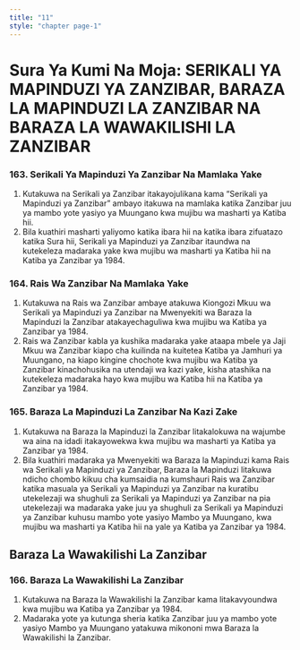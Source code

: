 ```yaml
---
title: "11"
style: "chapter page-1"
---
```


# Sura Ya Kumi Na Moja: SERIKALI YA MAPINDUZI YA ZANZIBAR, BARAZA LA MAPINDUZI LA ZANZIBAR NA BARAZA LA WAWAKILISHI LA ZANZIBAR

### 163. Serikali Ya Mapinduzi Ya Zanzibar Na Mamlaka Yake
1. Kutakuwa na Serikali ya Zanzibar itakayojulikana kama “Serikali ya Mapinduzi ya Zanzibar” ambayo itakuwa na mamlaka katika Zanzibar juu ya mambo yote yasiyo ya Muungano kwa mujibu wa masharti ya Katiba hii.
1. Bila kuathiri masharti yaliyomo katika ibara hii na katika ibara zifuatazo katika Sura hii, Serikali ya Mapinduzi ya Zanzibar itaundwa na kutekeleza madaraka yake kwa mujibu wa masharti ya Katiba hii na Katiba ya Zanzibar ya 1984.

### 164. Rais Wa Zanzibar Na Mamlaka Yake
1. Kutakuwa na Rais wa Zanzibar ambaye atakuwa Kiongozi Mkuu wa Serikali ya Mapinduzi ya Zanzibar na Mwenyekiti wa Baraza la Mapinduzi la Zanzibar atakayechaguliwa kwa mujibu wa Katiba ya Zanzibar ya 1984.
1. Rais wa Zanzibar kabla ya kushika madaraka yake ataapa mbele ya Jaji Mkuu wa Zanzibar kiapo cha kuilinda na kuitetea Katiba ya Jamhuri ya Muungano, na kiapo kingine chochote kwa mujibu wa Katiba ya Zanzibar kinachohusika na utendaji wa kazi yake, kisha atashika na kutekeleza madaraka hayo kwa mujibu wa Katiba hii na Katiba ya Zanzibar ya 1984.

### 165. Baraza La Mapinduzi La Zanzibar Na Kazi Zake
1. Kutakuwa na Baraza la Mapinduzi la Zanzibar litakalokuwa na wajumbe wa aina na idadi itakayowekwa kwa mujibu wa masharti ya Katiba ya Zanzibar ya 1984.
1. Bila kuathiri madaraka ya Mwenyekiti wa Baraza la Mapinduzi kama Rais wa Serikali ya Mapinduzi ya Zanzibar, Baraza la Mapinduzi litakuwa ndicho chombo kikuu cha kumsaidia na kumshauri Rais wa Zanzibar katika masuala ya Serikali ya Mapinduzi ya Zanzibar na kuratibu utekelezaji wa shughuli za Serikali ya Mapinduzi ya Zanzibar na pia utekelezaji wa madaraka yake juu ya shughuli za Serikali ya Mapinduzi ya Zanzibar kuhusu mambo yote yasiyo Mambo ya Muungano, kwa mujibu wa masharti ya Katiba hii na yale ya Katiba ya Zanzibar ya 1984.

## Baraza La Wawakilishi La Zanzibar

### 166. Baraza La Wawakilishi La Zanzibar
1. Kutakuwa na Baraza la Wawakilishi la Zanzibar kama litakavyoundwa kwa mujibu wa Katiba ya Zanzibar ya 1984.
1. Madaraka yote ya kutunga sheria katika Zanzibar juu ya mambo yote yasiyo Mambo ya Muungano yatakuwa mikononi mwa Baraza la Wawakilishi la Zanzibar.
